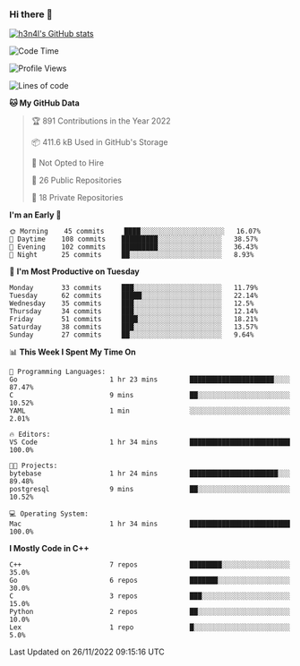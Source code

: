 ### Hi there 👋

[![h3n4l's GitHub stats](https://github-readme-stats.vercel.app/api?username=h3n4l&count_private=true&show_icons=true&theme=radical)](https://github.com/h3n4l/github-readme-stats)

<!--START_SECTION:waka-->
![Code Time](http://img.shields.io/badge/Code%20Time-772%20hrs%2036%20mins-blue)

![Profile Views](http://img.shields.io/badge/Profile%20Views-0-blue)

![Lines of code](https://img.shields.io/badge/From%20Hello%20World%20I%27ve%20Written-44%20Thousand%20lines%20of%20code-blue)

**🐱 My GitHub Data** 

> 🏆 891 Contributions in the Year 2022
 > 
> 📦 411.6 kB Used in GitHub's Storage 
 > 
> 🚫 Not Opted to Hire
 > 
> 📜 26 Public Repositories 
 > 
> 🔑 18 Private Repositories  
 > 
**I'm an Early 🐤** 

```text
🌞 Morning    45 commits     ████░░░░░░░░░░░░░░░░░░░░░   16.07% 
🌆 Daytime    108 commits    █████████░░░░░░░░░░░░░░░░   38.57% 
🌃 Evening    102 commits    █████████░░░░░░░░░░░░░░░░   36.43% 
🌙 Night      25 commits     ██░░░░░░░░░░░░░░░░░░░░░░░   8.93%

```
📅 **I'm Most Productive on Tuesday** 

```text
Monday       33 commits     ███░░░░░░░░░░░░░░░░░░░░░░   11.79% 
Tuesday      62 commits     █████░░░░░░░░░░░░░░░░░░░░   22.14% 
Wednesday    35 commits     ███░░░░░░░░░░░░░░░░░░░░░░   12.5% 
Thursday     34 commits     ███░░░░░░░░░░░░░░░░░░░░░░   12.14% 
Friday       51 commits     ████░░░░░░░░░░░░░░░░░░░░░   18.21% 
Saturday     38 commits     ███░░░░░░░░░░░░░░░░░░░░░░   13.57% 
Sunday       27 commits     ██░░░░░░░░░░░░░░░░░░░░░░░   9.64%

```


📊 **This Week I Spent My Time On** 

```text
💬 Programming Languages: 
Go                       1 hr 23 mins        █████████████████████░░░░   87.47% 
C                        9 mins              ██░░░░░░░░░░░░░░░░░░░░░░░   10.52% 
YAML                     1 min               ░░░░░░░░░░░░░░░░░░░░░░░░░   2.01%

🔥 Editors: 
VS Code                  1 hr 34 mins        █████████████████████████   100.0%

🐱‍💻 Projects: 
bytebase                 1 hr 24 mins        ██████████████████████░░░   89.48% 
postgresql               9 mins              ██░░░░░░░░░░░░░░░░░░░░░░░   10.52%

💻 Operating System: 
Mac                      1 hr 34 mins        █████████████████████████   100.0%

```

**I Mostly Code in C++** 

```text
C++                      7 repos             ████████░░░░░░░░░░░░░░░░░   35.0% 
Go                       6 repos             ███████░░░░░░░░░░░░░░░░░░   30.0% 
C                        3 repos             ███░░░░░░░░░░░░░░░░░░░░░░   15.0% 
Python                   2 repos             ██░░░░░░░░░░░░░░░░░░░░░░░   10.0% 
Lex                      1 repo              █░░░░░░░░░░░░░░░░░░░░░░░░   5.0%

```



 Last Updated on 26/11/2022 09:15:16 UTC
<!--END_SECTION:waka-->

